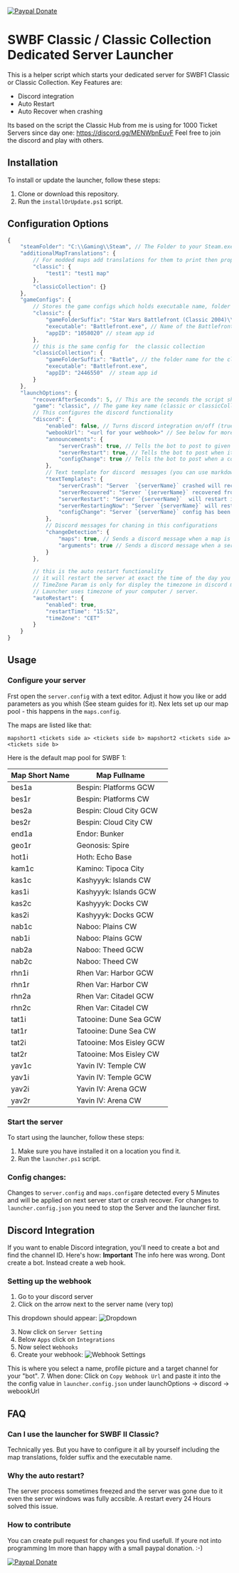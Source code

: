  [![Paypal Donate](https://www.paypalobjects.com/en_US/i/btn/btn_donate_SM.gif)](https://www.paypal.com/donate/?hosted_button_id=SVZHLRTQ6H4VL)
# SWBF Classic / Classic Collection Dedicated Server Launcher

This is a helper script which starts your dedicated server for SWBF1 Classic or Classic Collection.
Key Features are:
* Discord integration
* Auto Restart
* Auto Recover when crashing

Its based on the script the Classic Hub from me is using for 1000 Ticket Servers since day one: https://discord.gg/MENWbnEuvF
Feel free to join the discord and play with others.

## Installation

To install or update the launcher, follow these steps:

1. Clone or download this repository.
2. Run the `installOrUpdate.ps1` script.
## Configuration Options

```js
{
    "steamFolder": "C:\\Gaming\\Steam", // The Folder to your Steam.exe
    "additionalMapTranslations": {
        // For modded maps add translations for them to print then properly to the discord by game
        "classic": {
            "test1": "test1 map"  
        },
        "classicCollection": {}
    },
    "gameConfigs": {
        // Stores the game configs which holds executable name, folder name and app id
        "classic": {
            "gameFolderSuffix": "Star Wars Battlefront (Classic 2004)\\GameData",  // The Last Parts (unique) of the folder path to the classic swbf (this here is the default value)
            "executable": "Battlefront.exe", // Name of the Battlefront executable (by default its Battlefront.exe)
            "appID": "1058020" // steam app id 
        },
        // this is the same config for  the classic collection
        "classicCollection": {
            "gameFolderSuffix": "Battle", // the folder name for the classic collection
            "executable": "Battlefront.exe", 
            "appID": "2446550"  // steam app id
        }
    },
    "launchOptions": {
        "recoverAfterSeconds": 5, // This are the seconds the script should wait before recovering a crashed server
        "game": "classic", // The game key name (classic or classicCollection)
        // This configures the discord functionality
        "discord": {
            "enabled": false, // Turns discord integration on/off (true/false)
            "webookUrl": "<url for your webhook>" // See below for more info
            "announcements": {
                "serverCrash": true, // Tells the bot to post to given channel when server crashs or gets recovered
                "serverRestart": true, // Tells the bot to post when its auto restarting the server 
                "configChange": true // Tells the bot to post when a config has changed
            },
            // Text template for discord  messages (you can use markdown) - see available placeholders below
            "textTemplates": {
                "serverCrash": "Server  `{serverName}` crashed will recover it in {recoverSeconds} seconds.", 
                "serverRecovered": "Server `{serverName}` recovered from crash.",
                "serverRestart": "Server `{serverName}`  will restart in exact {minutesTillRestart} Minutes (@{restartTime} {timeZone})!",
                "serverRestartingNow": "Server `{serverName}` will restart **now**. Please be patient as the server can be unavailable for a few minutes!",
                "configChange": "Server `{serverName}` config has been changed: \r\n\r\n{changes} \r\nChanges apply at next restart."
            },
            // Discord messages for chaning in this configurations
            "changeDetection": {
                "maps": true, // Sends a discord message when a map is added, removed or changed
                "arguments": true // Sends a discord message when a server argument was added, removed or changed
            }
        },

        // this is the auto restart functionality
        // it will restart the server at exact the time of the day you set it to
        // TimeZone Param is only for displey the timezone in discord messages
        // Launcher uses timezone of your computer / server.
        "autoRestart": {
            "enabled": true,
            "restartTime": "15:52",
            "timeZone": "CET"
        }
    }
}
```


## Usage
### Configure your server
Frst open the `server.config` with a text editor. Adjust it how you like or add parameters as you whish (See steam guides for it).
Nex lets set up our map pool - this happens in the `maps.config`.

The maps are listed like that:

`mapshort1 <tickets side a> <tickets side b> mapshort2 <tickets side a> <tickets side b>`

Here is the default map pool for SWBF 1:

| Map Short Name | Map Fullname             |
| -------------- | ------------------------ |
| bes1a          | Bespin: Platforms GCW    |
| bes1r          | Bespin: Platforms CW     |
| bes2a          | Bespin: Cloud City GCW   |
| bes2r          | Bespin: Cloud City CW    |
| end1a          | Endor: Bunker            |
| geo1r          | Geonosis: Spire          |
| hot1i          | Hoth: Echo Base          |
| kam1c          | Kamino: Tipoca City      |
| kas1c          | Kashyyyk: Islands CW     |
| kas1i          | Kashyyyk: Islands GCW    |
| kas2c          | Kashyyyk: Docks CW       |
| kas2i          | Kashyyyk: Docks GCW      |
| nab1c          | Naboo: Plains CW         |
| nab1i          | Naboo: Plains GCW        |
| nab2a          | Naboo: Theed GCW         |
| nab2c          | Naboo: Theed CW          |
| rhn1i          | Rhen Var: Harbor GCW     |
| rhn1r          | Rhen Var: Harbor CW      |
| rhn2a          | Rhen Var: Citadel GCW    |
| rhn2c          | Rhen Var: Citadel CW     |
| tat1i          | Tatooine: Dune Sea GCW   |
| tat1r          | Tatooine: Dune Sea CW    |
| tat2i          | Tatooine: Mos Eisley GCW |
| tat2r          | Tatooine: Mos Eisley CW  |
| yav1c          | Yavin IV: Temple CW      |
| yav1i          | Yavin IV: Temple GCW     |
| yav2i          | Yavin IV: Arena GCW      |
| yav2r          | Yavin IV: Arena CW       |

### Start the server
To start using the launcher, follow these steps:

1. Make sure you have installed it on a location you find it.
2. Run the `launcher.ps1` script.

### Config changes:
Changes to `server.config` and `maps.config`are detected every 5 Minutes and will be applied on next server start or crash recover.
For changes to `launcher.config.json` you need to stop the Server and the launcher first.


## Discord Integration

If you want to enable Discord integration, you'll need to create a bot and find the channel ID. Here's how:
**Important**
The info here was wrong. Dont create a bot. Instead create a web hook.

### Setting up the webhook
1. Go to your discord server
2. Click on the arrow next to the server name (very top)

This dropdown should appear:
![Dropdown](docs/image01.png)

3. Now click on `Server Setting`
4. Below `Apps` click on `Integrations`
5. Now select `Webhooks`
6. Create your webhook:
![Webhook Settings](docs/image02.png)

This is where you select a name,  profile picture and a target channel for your "bot".
7. When done: Click on `Copy Webhook Url` and paste it into the the config value in `launcher.config.json` under launchOptions -> discord -> webookUrl

## FAQ

### Can I use the launcher for SWBF II Classic?
Technically yes. But you have to configure it all by yourself including the map translations, folder suffix and the executable name.

### Why the auto restart?
The server process sometimes freezed and the server was gone due to it even the server windows was fully accsible.
A restart every 24 Hours solved this issue.

### How to contribute
You can create pull request for changes you find usefull. If youre not into programming Im more than happy with a small paypal donation. :-) 

 [![Paypal Donate](https://www.paypalobjects.com/en_US/i/btn/btn_donate_LG.gif)](https://www.paypal.com/donate/?hosted_button_id=SVZHLRTQ6H4VL)
